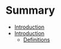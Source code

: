 # Summary

* [Introduction](README.md)
* [Introduction](documentation/Introduction.md)
   * [Definitions](documentation/Definitions.md)

